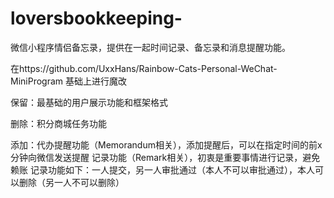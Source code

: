 # loversbookkeeping-
微信小程序情侣备忘录，提供在一起时间记录、备忘录和消息提醒功能。

在https://github.com/UxxHans/Rainbow-Cats-Personal-WeChat-MiniProgram 基础上进行魔改

保留：最基础的用户展示功能和框架格式

删除：积分商城任务功能

添加：代办提醒功能（Memorandum相关），添加提醒后，可以在指定时间的前x分钟向微信发送提醒
     记录功能（Remark相关），初衷是重要事情进行记录，避免赖账
     记录功能如下：一人提交，另一人审批通过（本人不可以审批通过），本人可以删除（另一人不可以删除）
